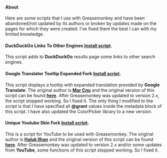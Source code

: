 #### About
Here are some scripts that I use with Greasemonkey and have been abandoned/not updated by its authors or broken by updates made on the pages for which they were created. I've fixed them the best I can with my limited knowledge.

#### DuckDuckGo Links To Other Engines **[Install script](https://raw.githubusercontent.com/Odyseus/GreasemonkeyScripts/master/DuckDuckGoLinksToOtherEngines/ddgltoe.user.js)**.
This script adds to **DuckDuckGo** results page some links to other search engines.

#### Google Translator Tooltip Expanded Fork **[Install script](https://raw.githubusercontent.com/Odyseus/GreasemonkeyScripts/master/GoogleTranslatorTooltipExpandedFork/gttef.user.js)**.
This script displays a tooltip with expanded translation provided by **Google Translate**. The original author is **[Mar Cnu](http://userscripts-mirror.org/users/marcnu.html
)** and the original version of this script can be found **[here](http://userscripts-mirror.org/scripts/show/150664.html)**.
After Greasemonkey was updated to version 2.x, the script stopped working. So I fixed it.
The only thing I modified to the script is that I have specified all **@grant** values inside the metadata block of this script. I have also updated the ColorPicker library to a new version.

#### Unique Youtube Skin Fork **[Install script](https://github.com/Odyseus/GreasemonkeyScripts/raw/master/UniqueYoutubeSkinFork/uys.user.js)**.
This is a script for YouTube to be used with Greasemonkey. The original author is **[Haluk Ilhan](https://github.com/halukilhan)** and the original version of this script can be found **[here](https://github.com/halukilhan/uys)**.
After Greasemonkey was updated to version 2.x and/or some updates from **YouTube**, some functions of this script stopped working. So I fixed it.
